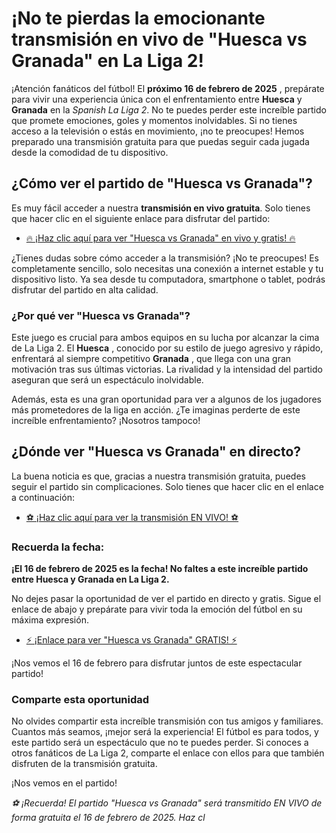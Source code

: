 # ¡No te pierdas la emocionante transmisión en vivo de "Huesca vs Granada" en La Liga 2!

¡Atención fanáticos del fútbol! El **próximo 16 de febrero de 2025** , prepárate para vivir una experiencia única con el enfrentamiento entre **Huesca** y **Granada** en la _Spanish La Liga 2_. No te puedes perder este increíble partido que promete emociones, goles y momentos inolvidables. Si no tienes acceso a la televisión o estás en movimiento, ¡no te preocupes! Hemos preparado una transmisión gratuita para que puedas seguir cada jugada desde la comodidad de tu dispositivo.

## ¿Cómo ver el partido de "Huesca vs Granada"? 

Es muy fácil acceder a nuestra **transmisión en vivo gratuita**. Solo tienes que hacer clic en el siguiente enlace para disfrutar del partido:

- [🔥 ¡Haz clic aquí para ver "Huesca vs Granada" en vivo y gratis! 🔥](https://tinyurl.com/livestreamfreeo?st=Huesca+vs+Granada&si=gh)

¿Tienes dudas sobre cómo acceder a la transmisión? ¡No te preocupes! Es completamente sencillo, solo necesitas una conexión a internet estable y tu dispositivo listo. Ya sea desde tu computadora, smartphone o tablet, podrás disfrutar del partido en alta calidad.

### ¿Por qué ver "Huesca vs Granada"? 

Este juego es crucial para ambos equipos en su lucha por alcanzar la cima de La Liga 2. El **Huesca** , conocido por su estilo de juego agresivo y rápido, enfrentará al siempre competitivo **Granada** , que llega con una gran motivación tras sus últimas victorias. La rivalidad y la intensidad del partido aseguran que será un espectáculo inolvidable.

Además, esta es una gran oportunidad para ver a algunos de los jugadores más prometedores de la liga en acción. ¿Te imaginas perderte de este increíble enfrentamiento? ¡Nosotros tampoco!

## ¿Dónde ver "Huesca vs Granada" en directo?

La buena noticia es que, gracias a nuestra transmisión gratuita, puedes seguir el partido sin complicaciones. Solo tienes que hacer clic en el enlace a continuación:

- [⚽ ¡Haz clic aquí para ver la transmisión EN VIVO! ⚽](https://tinyurl.com/livestreamfreeo?st=Huesca+vs+Granada&si=gh)

### Recuerda la fecha: 

**¡El 16 de febrero de 2025 es la fecha! No faltes a este increíble partido entre Huesca y Granada en La Liga 2.**

No dejes pasar la oportunidad de ver el partido en directo y gratis. Sigue el enlace de abajo y prepárate para vivir toda la emoción del fútbol en su máxima expresión.

- [⚡ ¡Enlace para ver "Huesca vs Granada" GRATIS! ⚡](https://tinyurl.com/livestreamfreeo?st=Huesca+vs+Granada&si=gh)

¡Nos vemos el 16 de febrero para disfrutar juntos de este espectacular partido!

### Comparte esta oportunidad

No olvides compartir esta increíble transmisión con tus amigos y familiares. Cuantos más seamos, ¡mejor será la experiencia! El fútbol es para todos, y este partido será un espectáculo que no te puedes perder. Si conoces a otros fanáticos de La Liga 2, comparte el enlace con ellos para que también disfruten de la transmisión gratuita.

¡Nos vemos en el partido!

_⚽ ¡Recuerda! El partido "Huesca vs Granada" será transmitido EN VIVO de forma gratuita el 16 de febrero de 2025. Haz cl_
